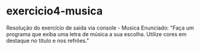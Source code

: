 # exercicio4-musica
Resolução do exercício de saída via console - Musica  Enunciado: "Faça um programa que exiba uma letra de música a sua escolha. Utilize cores em destaque no título e nos refrões."
